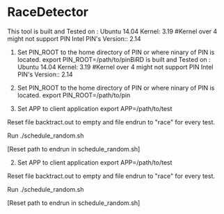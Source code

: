 # RaceDetector


This tool is built and Tested on :
Ubuntu 14.04
Kernel: 3.19 #Kernel over 4 might not support PIN
Intel PIN's Version:: 2.14


1. Set PIN_ROOT to the home directory of PIN or where ninary of PIN is located.
    export PIN_ROOT=/path/to/pinBiRD is built and Tested on :
Ubuntu 14.04
Kernel: 3.19 #Kernel over 4 might not support PIN
Intel PIN's Version:: 2.14


1. Set PIN_ROOT to the home directory of PIN or where ninary of PIN is located.
    export PIN_ROOT=/path/to/pin
2. Set APP to client application
    export APP=/path/to/test

Reset file backtract.out to empty and file endrun to "race" for every test.

Run ./schedule_random.sh


[Reset path to endrun in schedule_random.sh]

2. Set APP to client application
    export APP=/path/to/test

Reset file backtract.out to empty and file endrun to "race" for every test.

Run ./schedule_random.sh


[Reset path to endrun in schedule_random.sh]

